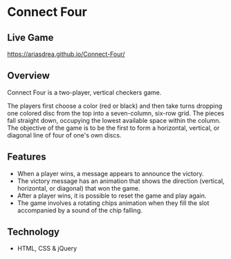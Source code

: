# Connect Four

## Live Game

https://ariasdrea.github.io/Connect-Four/

## Overview

Connect Four is a two-player, vertical checkers game.

The players first choose a color (red or black) and then take turns dropping one colored disc from the top into a seven-column, six-row grid. The pieces fall straight down, occupying the lowest available space within the column. The objective of the game is to be the first to form a horizontal, vertical, or diagonal line of four of one's own discs.

## Features

-   When a player wins, a message appears to announce the victory.
-   The victory message has an animation that shows the direction (vertical, horizontal, or diagonal) that won the game.
-   After a player wins, it is possible to reset the game and play again.
-   The game involves a rotating chips animation when they fill the slot accompanied by a sound of the chip falling.

## Technology

-   HTML, CSS & jQuery

